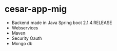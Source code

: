 # cesar-app-mig
- Backend made in Java Spring boot 2.1.4.RELEASE
- Webservices
- Maven 
- Security Oauth
- Mongo db